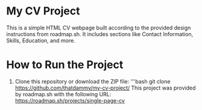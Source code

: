 # My CV Project

This is a simple HTML CV webpage built according to the provided design instructions from roadmap.sh. It includes sections like Contact Information, Skills, Education, and more.

# How to Run the Project

1. Clone this repository or download the ZIP file: '''bash git clone https://github.com/thatdammy/my-cv-project/
This project was provided by roadmap.sh with the following URL: https://roadmap.sh/projects/single-page-cv
